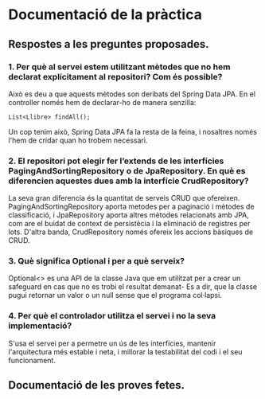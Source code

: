 # Documentació de la pràctica

## Respostes a les preguntes proposades.
### 1. Per què al servei estem utilitzant mètodes que no hem declarat explícitament al repositori? Com és possible?
Això es deu a que aquests mètodes son deribats del Spring Data JPA. En el controller només hem de declarar-ho de manera senzilla:

    List<Llibre> findAll();
    
Un cop tenim això, Spring Data JPA fa la resta de la feina, i nosaltres només l'hem de cridar quan ho trobem necessari. 


### 2. El repositori pot elegir fer l’extends de les interfícies PagingAndSortingRepository o de JpaRepository. En què es diferencien aquestes dues amb la interfície CrudRepository?
La seva gran diferencia és la quantitat de serveis CRUD que ofereixen. PagingAndSortingRepository aporta metodes per a paginació i mètodes de classificació, i JpaRepository aporta altres mètodes relacionats amb JPA, com are el buidat de context de persistècia i la eliminació de registres per lots. D'altra banda, CrudRepository només ofereix les accions bàsiques de CRUD. 

### 3. Què significa Optional<Classe> i per a què serveix?
Optional<> es una API de la classe Java que em utilitzat per a crear un safeguard en cas que no es trobi el resultat demanat- Es a dir, que la classe pugui retornar un valor o un null sense que el programa col·lapsi. 

### 4. Per què el controlador utilitza el servei i no la seva implementació?
S'usa el servei per a permetre un ús de les interfícies, mantenir l'arquitectura més estable i neta, i millorar la testabilitat del codi i el seu funcionament. 

## Documentació de les proves fetes. 




